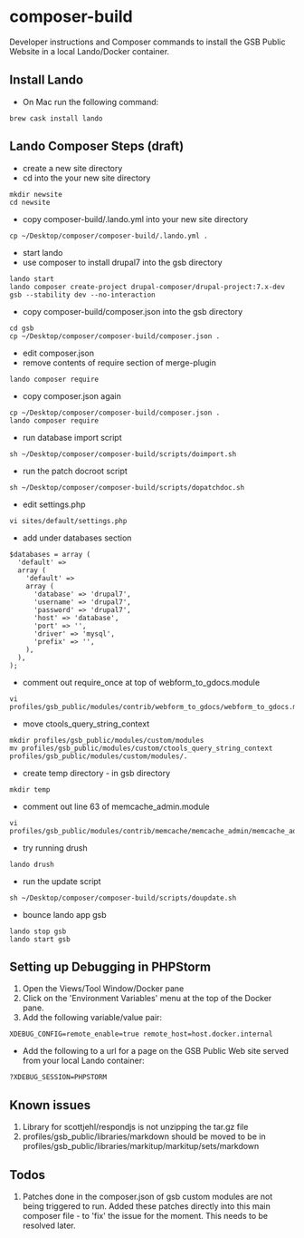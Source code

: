# composer-build

Developer instructions and Composer commands to install the GSB Public Website in a local Lando/Docker container.

## Install Lando

* On Mac run the following command:

```
brew cask install lando
```

## Lando Composer Steps (draft)

* create a new site directory
* cd into the your new site directory

```
mkdir newsite
cd newsite
```

* copy composer-build/.lando.yml into your new site directory

```
cp ~/Desktop/composer/composer-build/.lando.yml .
```

* start lando
* use composer to install drupal7 into the gsb directory

```
lando start
lando composer create-project drupal-composer/drupal-project:7.x-dev gsb --stability dev --no-interaction
```

* copy composer-build/composer.json into the gsb directory

```
cd gsb
cp ~/Desktop/composer/composer-build/composer.json .
```

* edit composer.json
* remove contents of require section of merge-plugin 

```
lando composer require
```

* copy composer.json again

```
cp ~/Desktop/composer/composer-build/composer.json .
lando composer require
```

* run database import script

```
sh ~/Desktop/composer/composer-build/scripts/doimport.sh
```

* run the patch docroot script

```
sh ~/Desktop/composer/composer-build/scripts/dopatchdoc.sh
```

* edit settings.php

```
vi sites/default/settings.php
```

* add under databases section

```
$databases = array (
  'default' => 
  array (
    'default' => 
    array (
      'database' => 'drupal7',
      'username' => 'drupal7',
      'password' => 'drupal7',
      'host' => 'database',
      'port' => '',
      'driver' => 'mysql',
      'prefix' => '',
    ),
  ),
);
```

* comment out require_once at top of webform_to_gdocs.module

```
vi profiles/gsb_public/modules/contrib/webform_to_gdocs/webform_to_gdocs.module
```

* move ctools_query_string_context

```
mkdir profiles/gsb_public/modules/custom/modules
mv profiles/gsb_public/modules/custom/ctools_query_string_context profiles/gsb_public/modules/custom/modules/.
```

* create temp directory - in gsb directory

```
mkdir temp
```

* comment out line 63 of memcache_admin.module

```
vi profiles/gsb_public/modules/contrib/memcache/memcache_admin/memcache_admin.module
```

* try running drush

```
lando drush
```

* run the update script

```
sh ~/Desktop/composer/composer-build/scripts/doupdate.sh
```

* bounce lando app gsb

```
lando stop gsb
lando start gsb
```

## Setting up Debugging in PHPStorm

1) Open the Views/Tool Window/Docker pane
1) Click on the 'Environment Variables' menu at the top of the Docker pane.
1) Add the following variable/value pair:

```
XDEBUG_CONFIG=remote_enable=true remote_host=host.docker.internal
```

* Add the following to a url for a page on the GSB Public Web site served from your local Lando container:

```
?XDEBUG_SESSION=PHPSTORM
```

## Known issues

1) Library for scottjehl/respondjs is not unzipping the tar.gz file
1) profiles/gsb_public/libraries/markdown should be moved to be in profiles/gsb_public/libraries/markitup/markitup/sets/markdown

## Todos

1) Patches done in the composer.json of gsb custom modules are not being triggered to run. Added these patches directly into this main composer file - to 'fix' the issue for the moment. This needs to be resolved later.



